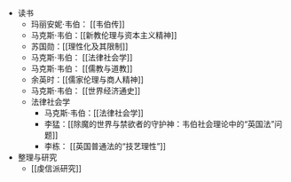 - 读书
	- 玛丽安妮·韦伯： [[韦伯传]]
	- 马克斯·韦伯：[[新教伦理与资本主义精神]]
	- 苏国勋：[[理性化及其限制]]
	- 马克斯·韦伯： [[法律社会学]]
	- 马克斯·韦伯： [[儒教与道教]]
	- 余英时：[[儒家伦理与商人精神]]
	- 马克斯·韦伯： [[世界经济通史]]
	- 法律社会学
		- 马克斯·韦伯：[[法律社会学]]
		- 李猛：[[除魔的世界与禁欲者的守护神：韦伯社会理论中的“英国法”问题]]
		- 李栋： [[英国普通法的“技艺理性”]]
- 整理与研究
	- [[虔信派研究]]